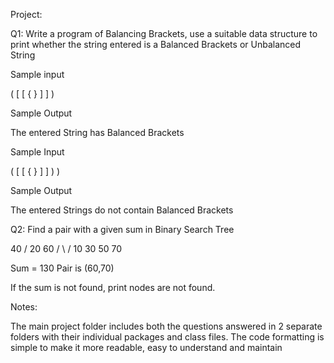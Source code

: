 Project:

Q1: Write a program of Balancing Brackets, use a suitable data structure to print whether the string entered is a Balanced Brackets or Unbalanced String

Sample input

( [ [ { } ] ] )

Sample Output

The entered String has Balanced Brackets

Sample Input

( [ [ { } ] ] ) )

Sample Output

The entered Strings do not contain Balanced Brackets

Q2: Find a pair with a given sum in Binary Search Tree

40 / 20 60 / \ / 10 30 50 70

Sum = 130 Pair is (60,70)

If the sum is not found, print nodes are not found.

Notes:

The main project folder includes both the questions answered in 2 separate folders with their individual packages and class files.
The code formatting is simple to make it more readable, easy to understand and maintain

